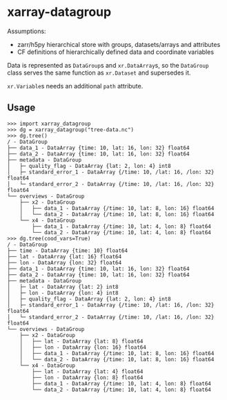 # xarray-datagroup

Assumptions:

- zarr/h5py hierarchical store with groups, datasets/arrays and attributes
- CF definitions of hierarchically defined data and coordinate variables

Data is represented as `DataGroup`s and `xr.DataArray`s, so the `DataGroup` class
serves the same function as `xr.Dataset` and supersedes it.

`xr.Variable`s needs an additional `path` attribute.


## Usage

```python-repl
>>> import xarray_datagroup
>>> dg = xarray_datagroup("tree-data.nc")
>>> dg.tree()
/ - DataGroup
├── data_1 - DataArray {time: 10, lat: 16, lon: 32} float64
├── data_2 - DataArray {time: 10, lat: 16, lon: 32} float64
├── metadata - DataGroup
│   ├─ quality_flag - DataArray {lat: 2, lon: 4} int8
│   ├─ standard_error_1 - DataArray {/time: 10, /lat: 16, /lon: 32} float64
│   └─ standard_error_2 - DataArray {/time: 10, /lat: 16, /lon: 32} float64
└── overviews - DataGroup
    ├── x2 - DataGroup
    │   ├── data_1 - DataArray {/time: 10, lat: 8, lon: 16} float64
    │   └── data_2 - DataArray {/time: 10, lat: 8, lon: 16} float64
    └── x4 - DataGroup
        ├── data_1 - DataArray {/time: 10, lat: 4, lon: 8} float64
        └── data_2 - DataArray {/time: 10, lat: 4, lon: 8} float64
>>> dg.tree(cood_vars=True)
/ - DataGroup
├── time - DataArray {time: 10} float64
├── lat - DataArray {lat: 16} float64
├── lon - DataArray {lon: 32} float64
├── data_1 - DataArray {time: 10, lat: 16, lon: 32} float64
├── data_2 - DataArray {time: 10, lat: 16, lon: 32} float64
├── metadata - DataGroup
│   ├─ lat - DataArray {lat: 2} int8
│   ├─ lon - DataArray {lon: 4} int8
│   ├─ quality_flag - DataArray {lat: 2, lon: 4} int8
│   ├─ standard_error_1 - DataArray {/time: 10, /lat: 16, /lon: 32} float64
│   └─ standard_error_2 - DataArray {/time: 10, /lat: 16, /lon: 32} float64
└── overviews - DataGroup
    ├── x2 - DataGroup
    │   ├── lat - DataArray {lat: 8} float64
    │   ├── lon - DataArray {lon: 16} float64
    │   ├── data_1 - DataArray {/time: 10, lat: 8, lon: 16} float64
    │   └── data_2 - DataArray {/time: 10, lat: 8, lon: 16} float64
    └── x4 - DataGroup
        ├── lat - DataArray {lat: 4} float64
        ├── lon - DataArray {lon: 8} float64
        ├── data_1 - DataArray {/time: 10, lat: 4, lon: 8} float64
        └── data_2 - DataArray {/time: 10, lat: 4, lon: 8} float64
```
